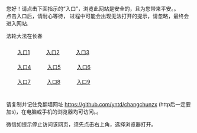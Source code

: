您好！请点击下面指示的“入口”，浏览此网站是安全的，且为您带来平安。。 <br/>
点击入口后，请耐心等待， 过程中可能会出现无法打开的提示，请忽略，最终会进入网站. </br>

法轮大法在长春<br/>
<div style="padding:10px"><a style="margin:20px" target="_blank" href="https://dzcr023rof4nj.cloudfront.net/2Qpsp?wrnprdp" id="ccLink1" rel="nofollow">入口1</a> <a target="_blank" style="margin:20px" href="https://dyxvxlf7l4ss5.cloudfront.net/2Qpsp?zezdh" id="ccLink2" rel="nofollow">入口2</a> <a style="margin:20px" target="_blank" href="https://d30zd3zfl9qzwk.cloudfront.net/2Qpsp?zuasewpd" id="ccLink3" rel="nofollow">入口3</a></div>

<div style="padding:10px" ><a style="margin:20px" target="_blank" href="https://dzcr023rof4nj.cloudfront.net/2Qpsp?wrnprdp" id="ccLink4" rel="nofollow">入口4</a> <a style="margin:20px" href="https://dyxvxlf7l4ss5.cloudfront.net/2Qpsp?zezdh" target="_blank" id="ccLink5" rel="nofollow">入口5</a> <a style="margin:20px" href="https://d30zd3zfl9qzwk.cloudfront.net/2Qpsp?zuasewpd" target="_blank" id="ccLink6" rel="nofollow">入口6</a></div>

<div style="padding:10px"><a style="margin:20px" target="_blank" href="https://dzcr023rof4nj.cloudfront.net/2Qpsp?wrnprdp" id="ccLink7" rel="nofollow">入口7</a> <a style="margin:20px" href="https://dyxvxlf7l4ss5.cloudfront.net/2Qpsp?zezdh" target="_blank" id="ccLink8" rel="nofollow">入口8</a> <a style="margin:20px" target="_blank" href="https://d30zd3zfl9qzwk.cloudfront.net/2Qpsp?zuasewpd" id="ccLink9" rel="nofollow">入口9</a></div>

<br/>



请复制并记住免翻墙网址 https://github.com/yntd/changchunzx (http后一定要加s)，在电脑或手机的浏览器均可访问。。<br/>

微信如提示停止访问该网页，须先点击右上角，选择浏览器打开。
